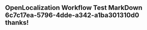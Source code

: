 <properties
ms.topic="hero-topic"
ms.test1="hero-topic"
ms.test2="test"/>

## OpenLocalization Workflow Test MarkDown 6c7c17ea-5796-4dde-a342-a1ba301310d0 thanks!
